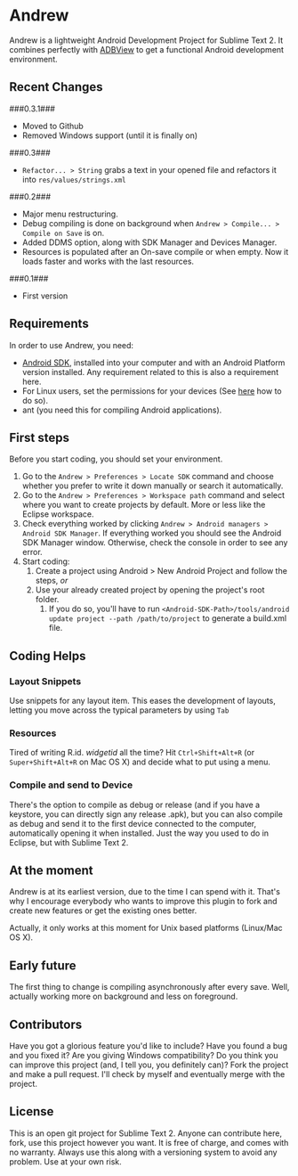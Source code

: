 # Andrew #

Andrew is a lightweight Android Development Project for Sublime Text 2. It combines perfectly with [ADBView](https://github.com/quarnster/ADBView) to get a functional Android development environment.

## Recent Changes ##

###0.3.1###

* Moved to Github
* Removed Windows support (until it is finally on)

###0.3###

* `Refactor... > String` grabs a text in your opened file and refactors it into `res/values/strings.xml`

###0.2###

* Major menu restructuring.
* Debug compiling is done on background when `Andrew > Compile... > Compile on Save` is on.
* Added DDMS option, along with SDK Manager and Devices Manager.
* Resources is populated after an On-save compile or when empty. Now it loads faster and works with the last resources.

###0.1###
* First version

## Requirements ##

In order to use Andrew, you need:

* [Android SDK](http://developer.android.com/intl/es/sdk/index.html), installed into your computer and with an Android Platform version installed. Any requirement related to this is also a requirement here.
* For Linux users, set the permissions for your devices (See [here](http://developer.android.com/intl/es/tools/device.html#setting-up) how to do so).
* ant (you need this for compiling Android applications).

## First steps ##

Before you start coding, you should set your environment. 

1. Go to the `Andrew > Preferences > Locate SDK` command and choose whether you prefer to write it down manually or search it automatically.
2. Go to the `Andrew > Preferences > Workspace path` command and select where you want to create projects by default. More or less like the Eclipse workspace.
3. Check everything worked by clicking `Andrew > Android managers > Android SDK Manager`. If everything worked you should see the Android SDK Manager window. Otherwise, check the console in order to see any error.
4. Start coding:
	1. Create a project using Android > New Android Project and follow the steps, _or_
	2. Use your already created project by opening the project's root folder.
		1. If you do so, you'll have to run `<Android-SDK-Path>/tools/android update project --path /path/to/project` to generate a build.xml file.

## Coding Helps ##
### Layout Snippets ###

Use snippets for any layout item. This eases the development of layouts, letting you move across the typical parameters by using `Tab`

### Resources ###

Tired of writing R.id. _widgetid_ all the time? Hit `Ctrl+Shift+Alt+R` (or `Super+Shift+Alt+R` on Mac OS X) and decide what to put using a menu.

### Compile and send to Device ###

There's the option to compile as debug or release (and if you have a keystore, you can directly sign any release .apk), but you can also compile as debug and send it to the first device connected to the computer, automatically opening it when installed. Just the way you used to do in Eclipse, but with Sublime Text 2.

## At the moment ##

Andrew is at its earliest version, due to the time I can spend with it. That's why I encourage everybody who wants to improve this plugin to fork and create new features or get the existing ones better.

Actually, it only works at this moment for Unix based platforms (Linux/Mac OS X).

## Early future ##

The first thing to change is compiling asynchronously after every save. Well, actually working more on background and less on foreground.

## Contributors ##

Have you got a glorious feature you'd like to include? Have you found a bug and you fixed it? Are you giving Windows compatibility? Do you think you can improve this project (and, I tell you, you definitely can)? Fork the project and make a pull request. I'll check by myself and eventually merge with the project.

## License ##

This is an open git project for Sublime Text 2. Anyone can contribute here, fork, use this project however you want. It is free of charge, and comes with no warranty. Always use this along with a versioning system to avoid any problem. Use at your own risk.